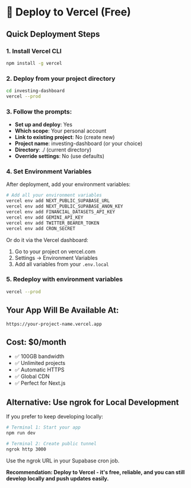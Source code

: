 # 🚀 Deploy to Vercel (Free)

## Quick Deployment Steps

### 1. Install Vercel CLI
```bash
npm install -g vercel
```

### 2. Deploy from your project directory
```bash
cd investing-dashboard
vercel --prod
```

### 3. Follow the prompts:
- **Set up and deploy**: Yes
- **Which scope**: Your personal account
- **Link to existing project**: No (create new)
- **Project name**: investing-dashboard (or your choice)
- **Directory**: ./ (current directory)
- **Override settings**: No (use defaults)

### 4. Set Environment Variables
After deployment, add your environment variables:

```bash
# Add all your environment variables
vercel env add NEXT_PUBLIC_SUPABASE_URL
vercel env add NEXT_PUBLIC_SUPABASE_ANON_KEY
vercel env add FINANCIAL_DATASETS_API_KEY
vercel env add GEMINI_API_KEY
vercel env add TWITTER_BEARER_TOKEN
vercel env add CRON_SECRET
```

Or do it via the Vercel dashboard:
1. Go to your project on vercel.com
2. Settings → Environment Variables
3. Add all variables from your `.env.local`

### 5. Redeploy with environment variables
```bash
vercel --prod
```

## Your App Will Be Available At:
`https://your-project-name.vercel.app`

## Cost: $0/month
- ✅ 100GB bandwidth
- ✅ Unlimited projects
- ✅ Automatic HTTPS
- ✅ Global CDN
- ✅ Perfect for Next.js

## Alternative: Use ngrok for Local Development

If you prefer to keep developing locally:

```bash
# Terminal 1: Start your app
npm run dev

# Terminal 2: Create public tunnel
ngrok http 3000
```

Use the ngrok URL in your Supabase cron job.

**Recommendation: Deploy to Vercel - it's free, reliable, and you can still develop locally and push updates easily.**


